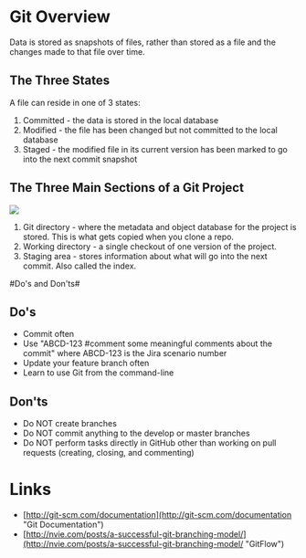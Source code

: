 # Git Overview #
Data is stored as snapshots of files, rather than stored as a file and the changes made to that file over time.

## The Three States ##
A file can reside in one of 3 states:

1. Committed - the data is stored in the local database
2. Modified - the file has been changed but not committed to the local database
3. Staged - the modified file in its current version has been marked to go into the next commit snapshot

## The Three Main Sections of a Git Project ##

![](http://git-scm.com/figures/18333fig0106-tn.png)

1. Git directory - where the metadata and object database for the project is stored. This is what gets copied when you clone a repo.
2. Working directory - a single checkout of one version of the project.
3. Staging area - stores information about what will go into the next commit. Also called the index.

#Do's and Don'ts#

## Do's ##
- Commit often
- Use "ABCD-123 #comment some meaningful comments about the commit" where ABCD-123 is the Jira scenario number
- Update your feature branch often
- Learn to use Git from the command-line

## Don'ts ##
- Do NOT create branches
- Do NOT commit anything to the develop or master branches
- Do NOT perform tasks directly in GitHub other than working on pull requests (creating, closing, and commenting)

# Links #
- [http://git-scm.com/documentation](http://git-scm.com/documentation "Git Documentation")
- [http://nvie.com/posts/a-successful-git-branching-model/](http://nvie.com/posts/a-successful-git-branching-model/ "GitFlow")
